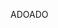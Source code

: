 <span data-ttu-id="16c84-101">ADO</span><span class="sxs-lookup"><span data-stu-id="16c84-101">ADO</span></span>